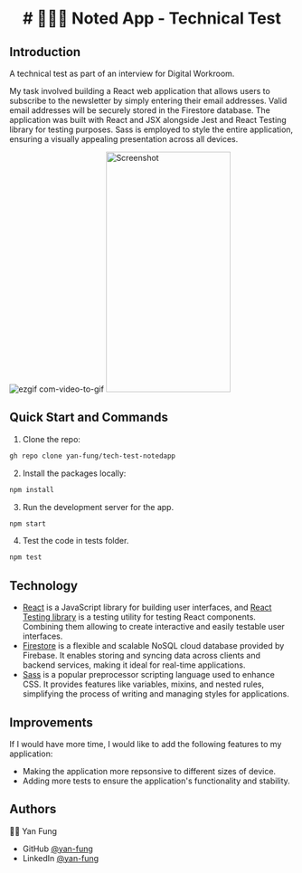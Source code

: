 <h1 align="center">
# 📱🎤📓 Noted App - Technical Test
</h1>

## Introduction 
A technical test as part of an interview for Digital Workroom.

My task involved building a React web application that allows users to subscribe to the newsletter by simply entering their email addresses. Valid email addresses will be securely stored in the Firestore database. The application was built with React and JSX alongside Jest and React Testing library for testing purposes. Sass is employed to style the entire application, ensuring a visually appealing presentation across all devices.

![ezgif com-video-to-gif](https://github.com/yan-fung/tech-test-notedapp/assets/106375522/4e1259fa-66f1-4de0-b594-fccd0bc518f6) <img width="220" height="425" alt="Screenshot" src="https://github.com/yan-fung/tech-test-notedapp/assets/106375522/2219d14f-d317-494c-b247-3feb3f3e4475"> 

## Quick Start and Commands

1. Clone the repo:

```bash
gh repo clone yan-fung/tech-test-notedapp
```

2. Install the packages locally:

```bash
npm install
```

3. Run the development server for the app.

```bash
npm start
```

4. Test the code in tests folder. 

```bash
npm test
```

## Technology
- [React](https://legacy.reactjs.org/docs/getting-started.html) is a JavaScript library for building user interfaces, and [React Testing library](https://testing-library.com/docs/react-testing-library/intro/) is a testing utility for testing React components. Combining them allowing to create interactive and easily testable user interfaces.
- [Firestore](https://firebase.google.com/docs/firestore) is a flexible and scalable NoSQL cloud database provided by Firebase. It enables storing and syncing data across clients and backend services, making it ideal for real-time applications.
- [Sass](https://sass-lang.com/install/) is a popular preprocessor scripting language used to enhance CSS. It provides features like variables, mixins, and nested rules, simplifying the process of writing and managing styles for applications.
  
## Improvements
If I would have more time, I would like to add the following features to my application:
- Making the application more repsonsive to different sizes of device.
- Adding more tests to ensure the application's functionality and stability.

## Authors
🧑‍🚀 Yan Fung
- GitHub [@yan-fung](https://github.com/yan-fung)
- LinkedIn [@yan-fung](https://www.linkedin.com/in/yan-fung-4082401a4/)
